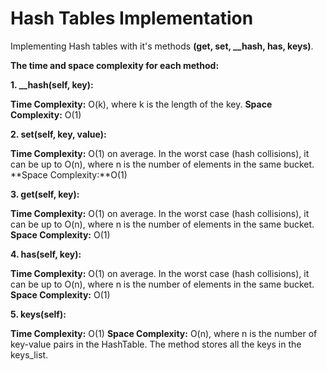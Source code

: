 # Hash Tables Implementation

Implementing Hash tables with it's methods **(get, set, __hash, has, keys)**.

**The time and space complexity for each method:**

**1. __hash(self, key):**

**Time Complexity:** O(k), where k is the length of the key.
**Space Complexity:** O(1)

**2. set(self, key, value):**

**Time Complexity:** O(1) on average. In the worst case (hash collisions), it can be up to O(n), where n is the number of elements in the same bucket.
**Space Complexity:**O(1)

**3. get(self, key):**

**Time Complexity:** O(1) on average. In the worst case (hash collisions), it can be up to O(n), where n is the number of elements in the same bucket.
**Space Complexity:** O(1)

**4. has(self, key):**

**Time Complexity:** O(1) on average. In the worst case (hash collisions), it can be up to O(n), where n is the number of elements in the same bucket.
**Space Complexity:** O(1)

**5. keys(self):**

**Time Complexity:** O(1)
**Space Complexity:** O(n), where n is the number of key-value pairs in the HashTable. The method stores all the keys in the keys_list.